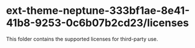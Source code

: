 # ext-theme-neptune-333bf1ae-8e41-41b8-9253-0c6b07b2cd23/licenses

This folder contains the supported licenses for third-party use.
